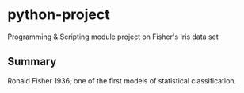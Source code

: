 # python-project
Programming &amp; Scripting module project on Fisher's Iris data set

## Summary 
Ronald Fisher 1936; one of the first models of statistical classification.  
